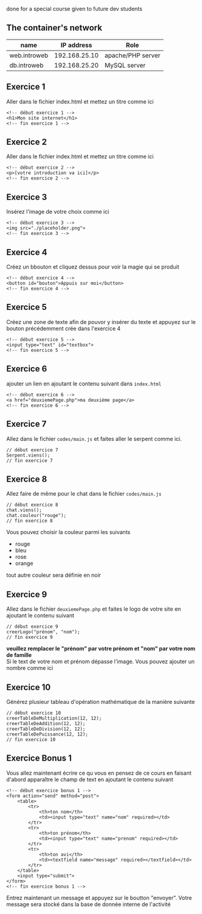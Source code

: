 done for a special course given to future dev students
## The container's network
| name | IP address | Role |
| ---- | -----------| -----|
| web.introweb | 192.168.25.10 | apache/PHP server |
| db.introweb | 192.168.25.20 | MySQL server |

## Exercice 1
Aller dans le fichier index.html et mettez un titre comme ici
```
<!-- début exercice 1 -->
<h1>Mon site internet</h1>
<!-- fin exercice 1 -->
```
## Exercice 2
Aller dans le fichier index.html et mettez un titre comme ici
```
<!-- début exercice 2 -->
<p>[votre introduction va ici]</p>
<!-- fin exercice 2 -->
```
## Exercice 3
Insérez l'image de votre choix comme ici
```
<!-- début exercice 3 -->
<img src="./placeholder.png">
<!-- fin exercice 3 -->
```
## Exercice 4
Créez un bbouton et cliquez dessus pour voir la magie qui se produit
```
<!-- début exercice 4 -->
<button id="bouton">Appuis sur moi</button>
<!-- fin exercice 4 -->
```
## Exercice 5
Créez une zone de texte afin de pouvor y insérer du texte et appuyez sur le bouton précédemment crée dans l'exercice 4
```
<!-- début exercice 5 -->
<input type="text" id="textbox">
<!-- fin exercice 5 -->
```
## Exercice 6
ajouter un lien en ajoutant le contenu suivant dans `index.html`
```
<!-- début exercice 6 -->
<a href="deuxiemePage.php">ma deuxième page</a>
<!-- fin exercice 6 -->
```
## Exercice 7
Allez dans le fichier `codes/main.js` et faites aller le serpent comme ici.
```
// début exercice 7
Serpent.viens();
// fin exercice 7
```
## Exercice 8
Allez faire de même pour le chat dans le fichier `codes/main.js`
```
// début exercice 8
chat.viens();
chat.couleur("rouge");
// fin exercice 8
```
Vous pouvez choisir la couleur parmi les suivants
<ul>
<li>rouge</li>
<li>bleu</li>
<li>rose</li>
<li>orange</li>
</ul>
tout autre couleur sera définie en noir

## Exercice 9
Allez dans le fichier `deuxiemePage.php` et faites le logo de votre site en ajoutant le contenu suivant
```
// début exercice 9
creerLogo("prénom", "nom");
// fin exercice 9
```
<b>veuillez remplacer le "prénom" par votre prénom et "nom" par votre nom de famille</b><br>
Si le text de votre nom et prénom dépasse l'image. Vous pouvez ajouter un nombre comme ici

## Exercice 10
Générez plusieur tableau d'opération mathématique de la manière suivante
```
// début exercice 10
creerTableDeMultiplication(12, 12);
creerTableDeAddition(12, 12);
creerTableDeDivision(12, 12);
creerTableDePuissance(12, 12);
// fin exercice 10
```

## Exercice Bonus 1
Vous allez maintenant écrire ce qu vous en pensez de ce cours en faisant d'abord apparaître le champ de text en ajoutant le contenu suivant
```
<!-- début exercice bonus 1 -->
<form action="send" method="post">
    <table>
        <tr>
            <th>ton nom</th>
            <td><input type="text" name="nom" required></td>
        </tr>
        <tr>
            <th>ton prénom</th>
            <td><input type="text" name="prenom" required></td>
        </tr>
        <tr>
            <th>ton avi</th>
            <td><textfield name="message" required></textfield></td>
        </tr>
    </table>
    <input type="submit">
</form>
<!-- fin exercice bonus 1 -->
```
Entrez maintenant un message et appuyez sur le boutton "envoyer". Votre message sera stocké dans la base de donnée interne de l'activité